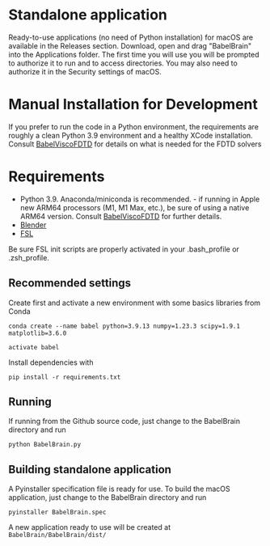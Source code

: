 # Standalone application
Ready-to-use applications (no need of Python installation) for macOS are available in the Releases section. Download, open and drag "BabelBrain" into the Applications folder. The first time you will use you will be prompted to authorize it to run and to access directories. You may also need to authorize it in the Security settings of macOS.

# Manual Installation for Development 
If you prefer to run the code in a Python environment, the requirements are roughly a clean Python 3.9 environment and a healthy XCode installation. Consult [BabelViscoFDTD](https://github.com/ProteusMRIgHIFU/BabelViscoFDTD) for details on what is needed for the FDTD solvers
# Requirements
* Python 3.9. Anaconda/miniconda is recommended. - if running in Apple new ARM64 processors (M1, M1 Max, etc.), be sure of using a native ARM64 version. Consult [BabelViscoFDTD](https://github.com/ProteusMRIgHIFU/BabelViscoFDTD) for further details.
* [Blender](www.blender.org)
* [FSL](https://fsl.fmrib.ox.ac.uk/fsl/fslwiki) 


Be sure FSL init scripts are properly activated in your .bash_profile or .zsh_profile.

## Recommended settings
Create first and activate a new environment with some basics libraries from Conda

  `conda create --name babel python=3.9.13 numpy=1.23.3 scipy=1.9.1 matplotlib=3.6.0`

  `activate babel`

Install dependencies with 

`pip install -r requirements.txt`

## Running
If running from the Github source code, just change to the BabelBrain directory and run

`python BabelBrain.py`

## Building standalone application
A Pyinstaller specification file is ready for use. To build the macOS application, just change to the BabelBrain directory and run

`pyinstaller BabelBrain.spec`

A new application ready to use will be created at `BabelBrain/BabelBrain/dist/`